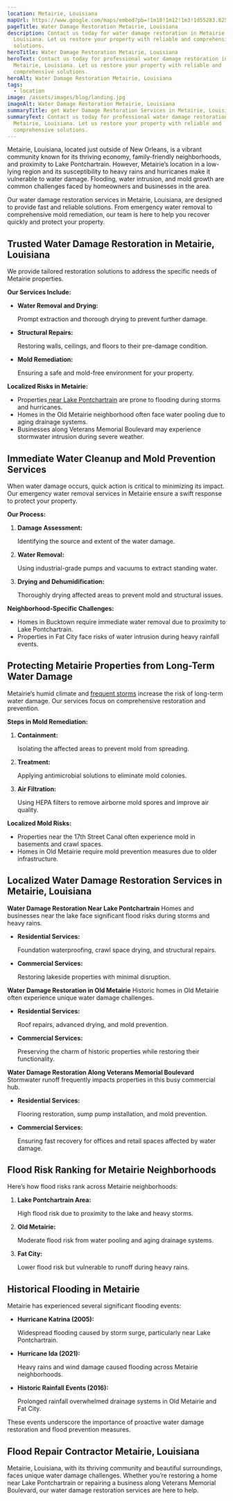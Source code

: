 ```yaml
---
location: Metairie, Louisiana
mapUrl: https://www.google.com/maps/embed?pb=!1m18!1m12!1m3!1d55283.82563769478!2d-90.2205550339434!3d30.001290108972174!2m3!1f0!2f0!3f0!3m2!1i1024!2i768!4f13.1!3m3!1m2!1s0x8620b042adb34dc7%3A0xc2d71e7374f33ad1!2sMetairie%2C%20LA!5e0!3m2!1sen!2sus!4v1735421989272!5m2!1sen!2sus
pageTitle: Water Damage Restoration Metairie, Louisiana
description: Contact us today for water damage restoration in Metairie,
  Louisiana. Let us restore your property with reliable and comprehensive
  solutions.
heroTitle: Water Damage Restoration Metairie, Louisiana
heroText: Contact us today for professional water damage restoration in
  Metairie, Louisiana. Let us restore your property with reliable and
  comprehensive solutions.
heroAlt: Water Damage Restoration Metairie, Louisiana
tags:
  - location
image: /assets/images/blog/landing.jpg
imageAlt: Water Damage Restoration Metairie, Louisiana
summaryTitle: get Water Damage Restoration Services in Metairie, Louisiana
summaryText: Contact us today for professional water damage restoration in
  Metairie, Louisiana. Let us restore your property with reliable and
  comprehensive solutions.
---
```

Metairie, Louisiana, located just outside of New Orleans, is a vibrant community known for its thriving economy, family-friendly neighborhoods, and proximity to Lake Pontchartrain. However, Metairie’s location in a low-lying region and its susceptibility to heavy rains and hurricanes make it vulnerable to water damage. Flooding, water intrusion, and mold growth are common challenges faced by homeowners and businesses in the area.

Our water damage restoration services in Metairie, Louisiana, are designed to provide fast and reliable solutions. From emergency water removal to comprehensive mold remediation, our team is here to help you recover quickly and protect your property.

## **Trusted Water Damage Restoration in Metairie, Louisiana**

We provide tailored restoration solutions to address the specific needs of Metairie properties.

**Our Services Include:**

* **Water Removal and Drying:**

   Prompt extraction and thorough drying to prevent further damage.
* **Structural Repairs:**

   Restoring walls, ceilings, and floors to their pre-damage condition.
* **Mold Remediation:**

   Ensuring a safe and mold-free environment for your property.

**Localized Risks in Metairie:**

* Properties[ near Lake Pontchartrain](/blog/louisiana-river-and-bayou-flooding-risks/) are prone to flooding during storms and hurricanes.
* Homes in the Old Metairie neighborhood often face water pooling due to aging drainage systems.
* Businesses along Veterans Memorial Boulevard may experience stormwater intrusion during severe weather.

## **Immediate Water Cleanup and Mold Prevention Services**

When water damage occurs, quick action is critical to minimizing its impact. Our emergency water removal services in Metairie ensure a swift response to protect your property.

**Our Process:**

1. **Damage Assessment:**

   Identifying the source and extent of the water damage.
2. **Water Removal:**

   Using industrial-grade pumps and vacuums to extract standing water.
3. **Drying and Dehumidification:**

   Thoroughly drying affected areas to prevent mold and structural issues.

**Neighborhood-Specific Challenges:**

* Homes in Bucktown require immediate water removal due to proximity to Lake Pontchartrain.
* Properties in Fat City face risks of water intrusion during heavy rainfall events.

## **Protecting Metairie Properties from Long-Term Water Damage**

Metairie’s humid climate and [frequent storms](/blog/louisiana-hurricane-water-damage-guide/) increase the risk of long-term water damage. Our services focus on comprehensive restoration and prevention.

**Steps in Mold Remediation:**

1. **Containment:**

   Isolating the affected areas to prevent mold from spreading.
2. **Treatment:**

   Applying antimicrobial solutions to eliminate mold colonies.
3. **Air Filtration:**

   Using HEPA filters to remove airborne mold spores and improve air quality.

**Localized Mold Risks:**

* Properties near the 17th Street Canal often experience mold in basements and crawl spaces.
* Homes in Old Metairie require mold prevention measures due to older infrastructure.

## **Localized Water Damage Restoration Services in Metairie, Louisiana**

**Water Damage Restoration Near Lake Pontchartrain**
Homes and businesses near the lake face significant flood risks during storms and heavy rains.

* **Residential Services:**

   Foundation waterproofing, crawl space drying, and structural repairs.
* **Commercial Services:**

   Restoring lakeside properties with minimal disruption.

**Water Damage Restoration in Old Metairie**
Historic homes in Old Metairie often experience unique water damage challenges.

* **Residential Services:**

   Roof repairs, advanced drying, and mold prevention.
* **Commercial Services:**

   Preserving the charm of historic properties while restoring their functionality.

**Water Damage Restoration Along Veterans Memorial Boulevard**
Stormwater runoff frequently impacts properties in this busy commercial hub.

* **Residential Services:**

   Flooring restoration, sump pump installation, and mold prevention.
* **Commercial Services:**

   Ensuring fast recovery for offices and retail spaces affected by water damage.

## **Flood Risk Ranking for Metairie Neighborhoods**

Here’s how flood risks rank across Metairie neighborhoods:

1. **Lake Pontchartrain Area:**

   High flood risk due to proximity to the lake and heavy storms.
2. **Old Metairie:**

   Moderate flood risk from water pooling and aging drainage systems.
3. **Fat City:**

   Lower flood risk but vulnerable to runoff during heavy rains.

## **Historical Flooding in Metairie**

Metairie has experienced several significant flooding events:

* **Hurricane Katrina (2005):**

   Widespread flooding caused by storm surge, particularly near Lake Pontchartrain.
* **Hurricane Ida (2021):**

   Heavy rains and wind damage caused flooding across Metairie neighborhoods.
* **Historic Rainfall Events (2016):**

   Prolonged rainfall overwhelmed drainage systems in Old Metairie and Fat City.

These events underscore the importance of proactive water damage restoration and flood prevention measures.

## **Flood Repair Contractor Metairie, Louisiana**

Metairie, Louisiana, with its thriving community and beautiful surroundings, faces unique water damage challenges. Whether you’re restoring a home near Lake Pontchartrain or repairing a business along Veterans Memorial Boulevard, our water damage restoration services are here to help.
